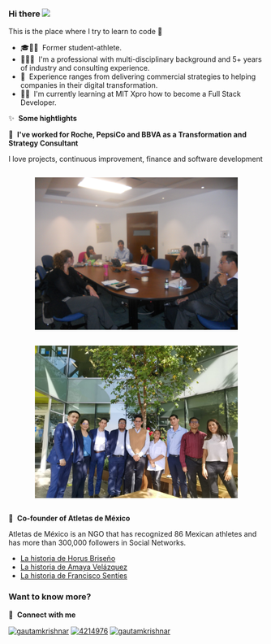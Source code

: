 ### Hi there <a href="https://www.gautamkrishnar.com/"><img src="https://media.giphy.com/media/hvRJCLFzcasrR4ia7z/giphy.gif" width="25px"></a>
This is the place where I try to learn to code :rofl:

- 🎓🏊🏻 &nbsp;Former student-athlete.
- 👨🏻‍💼 &nbsp;I'm a professional with multi-disciplinary background and 5+ years of industry and consulting experience.
- 💼 &nbsp;Experience ranges from delivering commercial strategies to helping companies in their digital transformation.
- 👨‍💻 &nbsp;I'm currently learning at MIT Xpro how to become a Full Stack Developer.

✨ &nbsp;**Some hightlights**

📕 &nbsp;**I've worked for Roche, PepsiCo and BBVA as a Transformation and Strategy Consultant**

I love projects, continuous improvement, finance and software development

<div class="row">
  <div class="column">
    <p align="center">
    <img src="DSCN0629.JPG" alt="Roche" width="400">
    </p>
  </div>
  <div class="column">
    <p align="center">
    <img src="7a1a0202-8152-4c25-a8e9-96bc45052511.jpg" alt="BBVA" width="400">
    </p>
  </div>
</div>
  
📕 &nbsp;**Co-founder of Atletas de México**

Atletas de México is an NGO that has recognized 86 Mexican athletes and has more than 300,000 followers in Social Networks.

<!-- BLOG-POST-LIST:START -->
- [La historia de Horus Briseño](https://www.facebook.com/atletasdemexico/videos/645603152550760)
- [La historia de Amaya Velázquez](https://www.facebook.com/atletasdemexico/videos/310107599665577)
- [La historia de Francisco Sentíes](https://www.facebook.com/atletasdemexico/videos/2098798277040458)
<!-- BLOG-POST-LIST:END -->


### Want to know more?

🔗 &nbsp;**Connect with me**

<p align="left">
<a href="https://linkedin.com/in/hernandezaldaco" target="blank"><img align="center" src="https://raw.githubusercontent.com/rahuldkjain/github-profile-readme-generator/master/src/images/icons/Social/linked-in-alt.svg" alt="gautamkrishnar" height="30" width="40" /></a>
<a href="https://stackoverflow.com/users/4214976" target="blank"><img align="center" src="https://raw.githubusercontent.com/rahuldkjain/github-profile-readme-generator/master/src/images/icons/Social/stack-overflow.svg" alt="4214976" height="30" width="40" /></a>
<a href="https://instagram.com/gautamkrishnar" target="blank"><img align="center" src="https://raw.githubusercontent.com/rahuldkjain/github-profile-readme-generator/master/src/images/icons/Social/instagram.svg" alt="gautamkrishnar" height="30" width="40" /></a>

